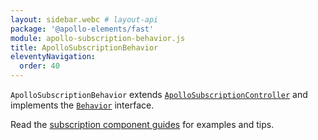 ```yaml
---
layout: sidebar.webc # layout-api
package: '@apollo-elements/fast'
module: apollo-subscription-behavior.js
title: ApolloSubscriptionBehavior
eleventyNavigation:
  order: 40
---
```

<!-- ----------------------------------------------------------------------------------------
     Welcome! This file includes automatically generated API documentation.
     To edit the docs that appear within, find the original source file under `packages/*`,
     corresponding to the package name and module in this YAML front-matter block.
     Thank you for your interest in Apollo Elements 😁
------------------------------------------------------------------------------------------ -->

`ApolloSubscriptionBehavior` extends 
[`ApolloSubscriptionController`](/api/core/controllers/query/) and implements 
the [`Behavior`](https://www.fast.design/docs/api/fast-element.behavior) 
interface.

Read the [subscription component guides](/guides/usage/subscriptions/) for 
examples and tips.
